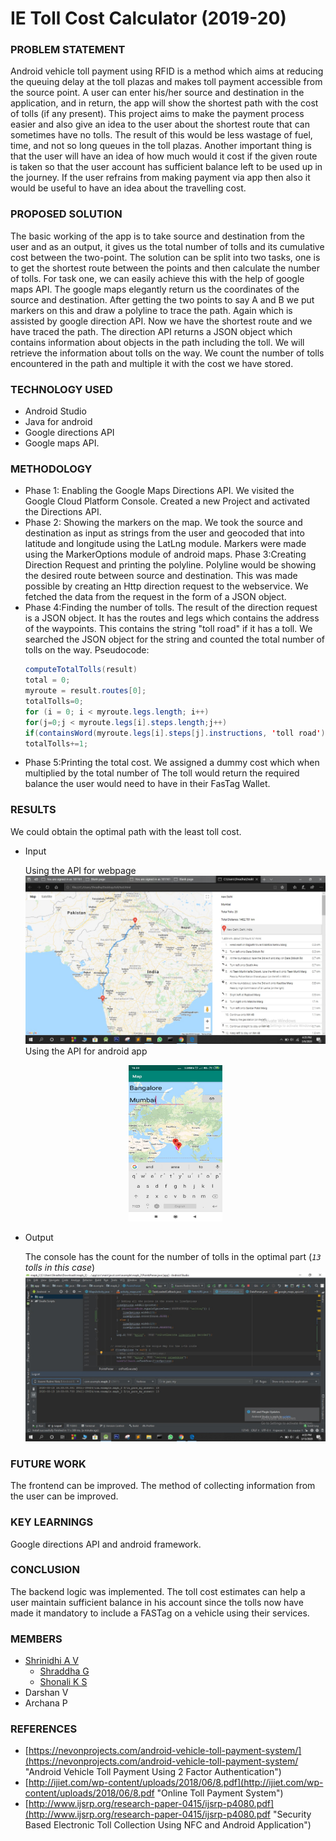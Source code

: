 # IE Toll Cost Calculator (2019-20)

### PROBLEM STATEMENT
Android vehicle toll payment using RFID is a method which aims at reducing the queuing delay at the toll plazas and makes toll payment accessible from the source point. A user can enter his/her source and destination in the application, and in return, the app will show the shortest path with the cost of tolls (if any present).
This project aims to make the payment process easier and also give an idea to the user about the shortest route that can sometimes have no tolls. The result of this would be less wastage of fuel, time, and not so long queues in the toll plazas.
Another important thing is that the user will have an idea of how much would it cost if the given route is taken so that the user account has sufficient balance left to be used up in the journey. If the user refrains from making payment via app then also it would be useful to have an idea about the travelling cost.

### PROPOSED SOLUTION
The basic working of the app is to take source and destination from the user and as an output, it gives us the total number of tolls and its cumulative cost between the two-point. The solution can be split into two tasks, one is to get the shortest route between the points and then calculate the number of tolls.
For task one, we can easily achieve this with the help of google maps API. The google maps elegantly return us the coordinates of the source and destination. After getting the two points to say A and B we put markers on this and draw a polyline to trace the path. Again which is assisted by google direction API. Now we have the shortest route and we have traced the path. The direction API returns a JSON object which contains information about objects in the path including the toll. We will retrieve the information about tolls on the way. We count the number of tolls encountered in the path and multiple it with the cost we have stored.

### TECHNOLOGY USED
* Android Studio
* Java for android
* Google directions API
* Google maps API.

### METHODOLOGY

* Phase 1: Enabling the Google Maps Directions API. We visited the Google Cloud Platform Console. Created a new Project and activated the Directions API.
* Phase 2: Showing the markers on the map.
  We took the source and destination as input as strings from the user and geocoded that into latitude and longitude using the LatLng module.
  Markers were made using the MarkerOptions module of android maps. Phase 3:Creating Direction Request and printing the polyline. Polyline would be showing the desired route between source and destination. This was made possible by creating an Http direction request to the webservice. We fetched the data from the request in the form of a JSON object.
* Phase 4:Finding the number of tolls.
  The result of the direction request is a JSON object. It has the routes and legs which contains the address of the waypoints. This contains the string "toll road" if it has a toll. We searched the JSON object for the string and counted the total number of tolls on the way.
  Pseudocode:
  ```java
  computeTotalTolls(result)
  total = 0;
  myroute = result.routes[0];
  totalTolls=0;
  for (i = 0; i < myroute.legs.length; i++)
  for(j=0;j < myroute.legs[i].steps.length;j++)
  if(containsWord(myroute.legs[i].steps[j].instructions, 'toll road'))
  totalTolls+=1;
  ```
* Phase 5:Printing the total cost.
  We assigned a dummy cost which when multiplied by the total number of The toll would return the required balance the user would need to have in their FasTag Wallet.

### RESULTS
We could obtain the optimal path with the least toll cost.

* Input
  
  Using the API for webpage
  ![Input Web](Result/input-web.jpeg "Input using webpage")
  Using the API for android app
  <center>
  <img src="Result/input-android.jpeg" height="250" width="150">
  </center>

* Output

  The console has the count for the number of tolls in the optimal part (_```13``` tolls in this case_)
  ![Output](Result/output.jpeg "Output")

### FUTURE WORK
The frontend can be improved. The method of collecting information from the user can be improved.

### KEY LEARNINGS
Google directions API and android framework.

### CONCLUSION
The backend logic was implemented. The toll cost estimates can help a user maintain sufficient balance in his account since the tolls now have made it mandatory to include a FASTag on a vehicle using their services.

### MEMBERS
* [Shrinidhi A V](https://github.com/shrinidhi99)
  * [Shraddha G](https://github.com/ShraddhaGole)
  * [Shonali K S](https://github.com/shonali-ks)
* Darshan V
* Archana P

### REFERENCES
* [https://nevonprojects.com/android-vehicle-toll-payment-system/](https://nevonprojects.com/android-vehicle-toll-payment-system/ "Android Vehicle Toll Payment Using 2 Factor Authentication")
* [http://ijiet.com/wp-content/uploads/2018/06/8.pdf](http://ijiet.com/wp-content/uploads/2018/06/8.pdf "Online Toll Payment System")
* [http://www.ijsrp.org/research-paper-0415/ijsrp-p4080.pdf](http://www.ijsrp.org/research-paper-0415/ijsrp-p4080.pdf "Security Based Electronic Toll Collection Using NFC and
Android Application")
